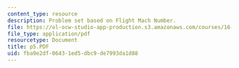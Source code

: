 ```yaml
---
content_type: resource
description: Problem set based on Flight Mach Number.
file: https://ol-ocw-studio-app-production.s3.amazonaws.com/courses/16-01-unified-engineering-i-ii-iii-iv-fall-2005-spring-2006/fba9e2df06431ed5dbc9de7993da1d88_p5.PDF
file_type: application/pdf
resourcetype: Document
title: p5.PDF
uid: fba9e2df-0643-1ed5-dbc9-de7993da1d88
---
```

